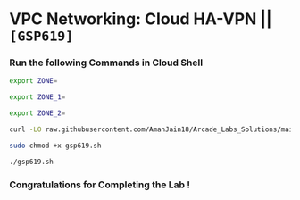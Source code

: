 # VPC Networking: Cloud HA-VPN || `[GSP619]`

### Run the following Commands in Cloud Shell

```bash
export ZONE=
```

```bash
export ZONE_1=
```

```bash
export ZONE_2=
```

```bash
curl -LO raw.githubusercontent.com/AmanJain18/Arcade_Labs_Solutions/main/VPC%20Networking%20Cloud%20HA-VPN/gsp619.sh

sudo chmod +x gsp619.sh

./gsp619.sh
```

### Congratulations for Completing the Lab !